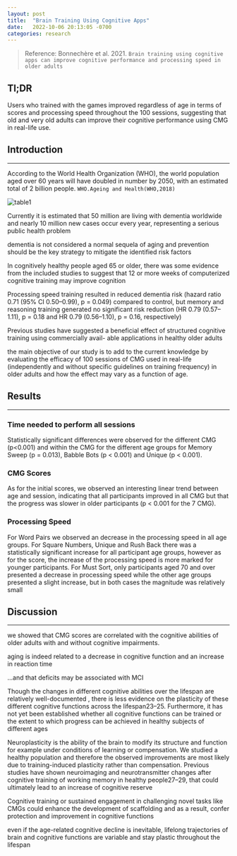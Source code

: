 ```yaml
---
layout: post
title:  "Brain Training Using Cognitive Apps"
date:   2022-10-06 20:13:05 -0700
categories: research
---
```


> Reference: Bonnechère et al. 2021. `Brain training using cognitive apps can improve cognitive performance and processing speed in older adults`

## Tl;DR

Users who trained with the games improved regardless of age in terms of scores and processing speed throughout the 100 sessions, suggesting that old and very old adults can improve their cognitive performance using CMG in real-life use.

## Introduction

---

According to the World Health Organization (WHO), the world population aged over 60 years will have doubled in number by 2050, with an estimated total of 2 billion people. `WHO.Ageing and Health(WHO,2018)`

![table1](/devblog/devblog/assets/table1.png)

Currently it is estimated that 50 million are living with dementia worldwide and nearly 10 million new cases occur every year, representing a serious public health problem

dementia is not considered a normal sequela of aging and prevention should be the key strategy to mitigate the identified risk factors

In cognitively healthy people aged 65 or older, there was some evidence from the included studies to suggest that 12 or more weeks of computerized cognitive training may improve cognition

Processing speed training resulted in reduced dementia risk (hazard ratio 0.71 (95% CI 0.50–0.99), p = 0.049) compared to control, but memory and reasoning training generated no significant risk reduction (HR 0.79 (0.57–1.11), p = 0.18 and HR 0.79 (0.56–1.10), p = 0.16, respectively)

Previous studies have suggested a beneficial effect of structured cognitive training using commercially avail- able applications in healthy older adults

the main objective of our study is to add to the current knowledge by evaluating the efficacy of 100 sessions of CMG used in real-life (independently and without specific guidelines on training frequency) in older adults and how the effect may vary as a function of age.

## Results

---

### Time needed to perform all sessions

Statistically significant differences were observed for the different CMG (p<0.001) and within the CMG for the different age groups for Memory Sweep (p = 0.013), Babble Bots (p < 0.001) and Unique (p < 0.001).

### CMG Scores

As for the initial scores, we observed an interesting linear trend between age and session, indicating that all participants improved in all CMG but that the progress was slower in older participants (p < 0.001 for the 7 CMG).

### Processing Speed

For Word Pairs we observed an decrease in the processing speed in all age groups. For Square Numbers, Unique and Rush Back there was a statistically significant increase for all participant age groups, however as for the score, the increase of the processing speed is more marked for younger participants. For Must Sort, only participants aged 70 and over presented a decrease in processing speed while the other age groups presented a slight increase, but in both cases the magnitude was relatively small

## Discussion

---

we showed that CMG scores are correlated with the cognitive abilities of older adults with and without cognitive impairments.

aging is indeed related to a decrease in cognitive function and an increase in reaction time

...and that deficits may be associated with MCI

Though the changes in different cognitive abilities over the lifespan are relatively well-documented , there is less evidence on the plasticity of these different cognitive functions across the lifespan23–25. Furthermore, it has not yet been established whether all cognitive functions can be trained or the extent to which progress can be achieved in healthy subjects of different ages

Neuroplasticity is the ability of the brain to modify its structure and function for example under conditions of learning or compensation. We studied a healthy population and therefore the observed improvements are most likely due to training-induced plasticity rather than compensation. Previous studies have shown neuroimaging and neurotransmitter changes after cognitive training of working memory in healthy people27–29, that could ultimately lead to an increase of cognitive reserve

Cognitive training or sustained engagement in challenging novel tasks like CMGs could enhance the development
of scaffolding and as a result, confer protection and improvement in cognitive functions

even if the age-related cognitive decline is inevitable, lifelong trajectories of brain and cognitive functions are variable and stay plastic throughout the lifespan
